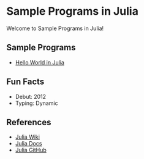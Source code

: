 # Sample Programs in Julia

Welcome to Sample Programs in Julia!

## Sample Programs

- [Hello World in Julia](https://therenegadecoder.com/code/hello-world-in-julia/)

## Fun Facts

- Debut: 2012
- Typing: Dynamic

## References

- [Julia Wiki](https://en.wikipedia.org/wiki/Julia_(programming_language))
- [Julia Docs](https://julialang.org/)
- [Julia GitHub](https://github.com/JuliaLang)
